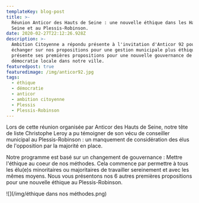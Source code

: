 ```yaml
---
templateKey: blog-post
title: >-
  Réunion Anticor des Hauts de Seine : une nouvelle éthique dans les Hauts de
  Seine et au Plessis-Robinson.
date: 2020-02-27T22:12:26.928Z
description: >-
  Ambition Citoyenne a répondu présente à l'invitation d'Anticor 92 pour
  échanger sur nos propositions pour une gestion municipale plus éthique et
  présente ses premières propositions pour une nouvelle gouvernance de
  démocratie locale dans notre ville.
featuredpost: true
featuredimage: /img/anticor92.jpg
tags:
  - éthique
  - démocratie
  - anticor
  - ambition citoyenne
  - Plessis
  - Plessis-Robinson
---
```

Lors de cette réunion organisée par Anticor des Hauts de Seine, notre tête de liste Christophe Leroy a pu témoigner de son vécu de conseiller municipal au Plessis-Robinson : un manquement de considération des élus de l'opposition par la majorité en place. 

Notre programme est basé sur un changement de gouvernance :  Mettre l'éthique au coeur de nos méthodes. Cela commence par permettre à tous les élu(e)s minoritaires ou majoritaires de travailler sereinement et avec les mêmes moyens. Nous vous présentons nos 6 autres premières propositions pour une nouvelle éthique au Plessis-Robinson.

![](/img/éthique dans nos méthodes.png)
